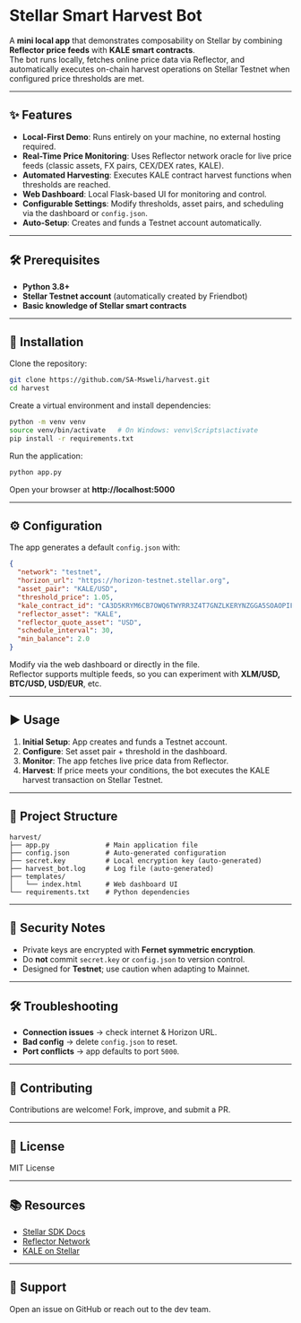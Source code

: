 # Stellar Smart Harvest Bot

A **mini local app** that demonstrates composability on Stellar by combining **Reflector price feeds** with **KALE smart contracts**.  
The bot runs locally, fetches online price data via Reflector, and automatically executes on-chain harvest operations on Stellar Testnet when configured price thresholds are met.

---

## ✨ Features

- **Local-First Demo**: Runs entirely on your machine, no external hosting required.
- **Real-Time Price Monitoring**: Uses Reflector network oracle for live price feeds (classic assets, FX pairs, CEX/DEX rates, KALE).
- **Automated Harvesting**: Executes KALE contract harvest functions when thresholds are reached.
- **Web Dashboard**: Local Flask-based UI for monitoring and control.
- **Configurable Settings**: Modify thresholds, asset pairs, and scheduling via the dashboard or `config.json`.
- **Auto-Setup**: Creates and funds a Testnet account automatically.

---

## 🛠 Prerequisites

- **Python 3.8+**
- **Stellar Testnet account** (automatically created by Friendbot)
- **Basic knowledge of Stellar smart contracts**

---

## 🚀 Installation

Clone the repository:

```bash
git clone https://github.com/SA-Msweli/harvest.git
cd harvest
```

Create a virtual environment and install dependencies:

```bash
python -m venv venv
source venv/bin/activate   # On Windows: venv\Scripts\activate
pip install -r requirements.txt
```

Run the application:

```bash
python app.py
```

Open your browser at **http://localhost:5000**

---

## ⚙️ Configuration

The app generates a default `config.json` with:

```json
{
  "network": "testnet",
  "horizon_url": "https://horizon-testnet.stellar.org",
  "asset_pair": "KALE/USD",
  "threshold_price": 1.05,
  "kale_contract_id": "CA3D5KRYM6CB7OWQ6TWYRR3Z4T7GNZLKERYNZGGA5SOAOPIFY6YQGAXE",
  "reflector_asset": "KALE",
  "reflector_quote_asset": "USD",
  "schedule_interval": 30,
  "min_balance": 2.0
}
```

Modify via the web dashboard or directly in the file.  
Reflector supports multiple feeds, so you can experiment with **XLM/USD, BTC/USD, USD/EUR**, etc.

---

## ▶️ Usage

1. **Initial Setup**: App creates and funds a Testnet account.  
2. **Configure**: Set asset pair + threshold in the dashboard.  
3. **Monitor**: The app fetches live price data from Reflector.  
4. **Harvest**: If price meets your conditions, the bot executes the KALE harvest transaction on Stellar Testnet.  

---

## 📂 Project Structure

```
harvest/
├── app.py              # Main application file
├── config.json         # Auto-generated configuration
├── secret.key          # Local encryption key (auto-generated)
├── harvest_bot.log     # Log file (auto-generated)
├── templates/
│   └── index.html      # Web dashboard UI
└── requirements.txt    # Python dependencies
```

---

## 🔑 Security Notes

- Private keys are encrypted with **Fernet symmetric encryption**.
- Do **not** commit `secret.key` or `config.json` to version control.
- Designed for **Testnet**; use caution when adapting to Mainnet.

---

## 🛠 Troubleshooting

- **Connection issues** → check internet & Horizon URL.  
- **Bad config** → delete `config.json` to reset.  
- **Port conflicts** → app defaults to port `5000`.  

---

## 🤝 Contributing

Contributions are welcome! Fork, improve, and submit a PR.

---

## 📜 License

MIT License

---

## 📚 Resources

- [Stellar SDK Docs](https://developers.stellar.org/docs)  
- [Reflector Network](https://reflector.network)  
- [KALE on Stellar](https://kaleonstellar.com)  

---

## 💬 Support

Open an issue on GitHub or reach out to the dev team.
